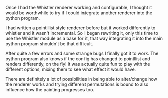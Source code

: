 Once I had the Whistler renderer working and configurable, I thought it would be worthwhile to try if I could integrate another renderer into the python program.

I had written a pointillist style renderer before but it worked differently to whistler and it wasn't incremental. So I began rewriting it, only this time to use the Whistler module as a base for it, that way integrating it into the main python program shouldn't be that difficult.

After quite a few errors and some strange bugs I finally got it to work. The python program also knows if the config has changed to pointllist and renders differently, on the fly! It was actually quite fun to play with the different options, mixing them to see what effect it would have.

There are definitely a lot of possibilities in being able to alter/change how the renderer works and trying different permutations is bound to also influence how the painting progresses too.
